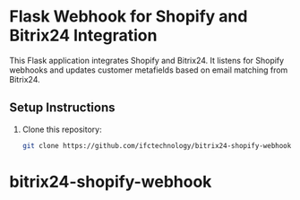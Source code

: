 # Flask Webhook for Shopify and Bitrix24 Integration

This Flask application integrates Shopify and Bitrix24. It listens for Shopify webhooks and updates customer metafields based on email matching from Bitrix24.

## Setup Instructions

1. Clone this repository:
   ```bash
   git clone https://github.com/ifctechnology/bitrix24-shopify-webhook.git
# bitrix24-shopify-webhook
